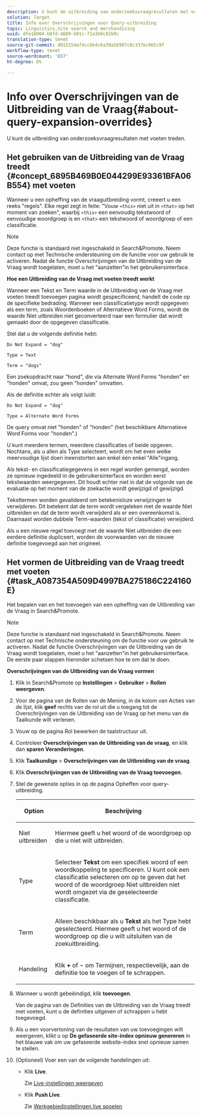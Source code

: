 ```yaml
---
description: U kunt de uitbreiding van onderzoeksvraagresultaten met voeten treden.
solution: Target
title: Info over Overschrijvingen voor Query-uitbreiding
topic: Linguistics,Site search and merchandising
uuid: dfe18004-b8fd-4889-b01c-72a3b0c82b9c
translation-type: tm+mt
source-git-commit: d015154efdccbb4c6a39a56907c0c337ec065c9f
workflow-type: tm+mt
source-wordcount: '657'
ht-degree: 0%

---
```



# Info over Overschrijvingen van de Uitbreiding van de Vraag{#about-query-expansion-overrides}

U kunt de uitbreiding van onderzoeksvraagresultaten met voeten treden.

## Het gebruiken van de Uitbreiding van de Vraag treedt {#concept_6895B469B0E044299E93361BFA06B554} met voeten

Wanneer u een opheffing van de vraaguitbreiding vormt, creeert u een reeks &quot;regels&quot;. Elke regel zegt in feite: &quot;Vouw `<this>` niet uit in `<that>` op het moment van zoeken&quot;, waarbij `<this>` een eenvoudig tekstwoord of eenvoudige woordgroep is en `<that>` een tekstwoord of woordgroep of een classificatie.

>[!NOTE]
>
>Deze functie is standaard niet ingeschakeld in Search&amp;Promote. Neem contact op met Technische ondersteuning om de functie voor uw gebruik te activeren. Nadat de functie Overschrijvingen van de Uitbreiding van de Vraag wordt toegelaten, moet u het &quot;aanzetten&quot;in het gebruikersinterface.

**Hoe een Uitbreiding van de Vraag met voeten treedt werkt**

Wanneer een Tekst en Term waarde in de Uitbreiding van de Vraag met voeten treedt toevoegen pagina wordt gespecificeerd, handelt de code op de specifieke bedrading. Wanneer een classificatietype wordt opgegeven als een term, zoals Woordenboeken of Alternatieve Word Forms, wordt de waarde Niet uitbreiden niet geconverteerd naar een formulier dat wordt gemaakt door de opgegeven classificatie.

Stel dat u de volgende definitie hebt:

`Do Not Expand = "dog"`

`Type = Text`

`Term = "dogs"`

Een zoekopdracht naar &quot;hond&quot;, die via Alternate Word Forms &quot;honden&quot; en &quot;honden&quot; omvat, zou geen &quot;honden&quot; omvatten.

Als de definitie echter als volgt luidt:

`Do Not Expand = "dog"`

`Type = Alternate Word Forms`

De query omvat niet &quot;honden&quot; of &quot;honden&quot; (het beschikbare Alternatieve Word Forms voor &quot;honden&quot;.)

U kunt meerdere termen, meerdere classificaties of beide opgeven. Nochtans, als u allen als Type selecteert, wordt om het even welke meervoudige lijst doen ineenstorten aan enkel één enkel &quot;Alle&quot;ingang.

Als tekst- en classificatiegegevens in een regel worden gemengd, worden ze opnieuw ingedeeld in de gebruikersinterface en worden eerst tekstwaarden weergegeven. Dit houdt echter niet in dat de volgorde van de evaluatie op het moment van de zoekactie wordt gewijzigd of gewijzigd.

Teksttermen worden gevalideerd om betekenisloze verwijzingen te verwijderen. Dit betekent dat de term wordt vergeleken met de waarde Niet uitbreiden en dat de term wordt verwijderd als er een overeenkomst is. Daarnaast worden dubbele Term-waarden (tekst of classificatie) verwijderd.

Als u een nieuwe regel toevoegt met de waarde Niet uitbreiden die een eerdere definitie dupliceert, worden de voorwaarden van de nieuwe definitie toegevoegd aan het origineel.

## Het vormen de Uitbreiding van de Vraag treedt met voeten {#task_A087354A509D4997BA275186C224160E}

Het bepalen van en het toevoegen van een opheffing van de Uitbreiding van de Vraag in Search&amp;Promote.

<!-- 

t_configuring_query_expansion_overrides.xml

 -->

>[!NOTE]
Deze functie is standaard niet ingeschakeld in Search&amp;Promote. Neem contact op met Technische ondersteuning om de functie voor uw gebruik te activeren. Nadat de functie Overschrijvingen van de Uitbreiding van de Vraag wordt toegelaten, moet u het &quot;aanzetten&quot;in het gebruikersinterface. De eerste paar stappen hieronder schetsen hoe te om dat te doen.

**Overschrijvingen van de Uitbreiding van de Vraag vormen**

1. Klik in Search&amp;Promote op **Instellingen** > **Gebruiker** > **Rollen weergeven**.
1. Voor de pagina van de Rollen van de Mening, in de kolom van Acties van de lijst, klik **geef** rechts van de rol uit die u toegang tot de Overschrijvingen van de Uitbreiding van de Vraag op het menu van de Taalkunde wilt verlenen.
1. Vouw op de pagina Rol bewerken de taalstructuur uit.
1. Controleer **Overschrijvingen van de Uitbreiding van de vraag**, en klik dan **sparen Veranderingen**.
1. Klik **Taalkundige** > **Overschrijvingen van de Uitbreiding van de vraag**.
1. Klik **Overschrijvingen van de Uitbreiding van de Vraag toevoegen**.
1. Stel de gewenste opties in op de pagina Opheffen voor query-uitbreiding.

   <!-- 
   
   r_query_expansion_override_definitions.xml
   
   -->

   <table> 
    <thead> 
      <tr> 
      <th colname="col1" class="entry"> <p>Option </p> </th> 
      <th colname="col2" class="entry"> <p>Beschrijving </p> </th> 
      </tr> 
    </thead>
    <tbody> 
      <tr> 
      <td colname="col1"> <p>Niet uitbreiden </p> </td> 
      <td colname="col2"> <p>Hiermee geeft u het woord of de woordgroep op die u niet wilt uitbreiden. </p> </td> 
      </tr> 
      <tr> 
      <td colname="col1"> <p>Type </p> </td> 
      <td colname="col2"> <p>Selecteer <b>Tekst</b> om een specifiek woord of een woordkoppeling te specificeren. U kunt ook een classificatie selecteren om op te geven dat het woord of de woordgroep Niet uitbreiden niet wordt omgezet via de geselecteerde classificatie. </p> </td> 
      </tr> 
      <tr> 
      <td colname="col1"> <p>Term </p> </td> 
      <td colname="col2"> <p>Alleen beschikbaar als u <b>Tekst</b> als het Type hebt geselecteerd. Hiermee geeft u het woord of de woordgroep op die u wilt uitsluiten van de zoekuitbreiding. </p> </td> 
      </tr> 
      <tr> 
      <td colname="col1"> <p>Handeling </p> </td> 
      <td colname="col2"> <p> Klik <b>+</b> of <b>-</b> om Termijnen, respectievelijk, aan de definitie toe te voegen of te schrappen. </p> </td> 
      </tr> 
    </tbody> 
    </table>

1. Wanneer u wordt gebeëindigd, klik **toevoegen**.

   Van de pagina van de Definities van de Uitbreiding van de Vraag treedt met voeten, kunt u de definities uitgeven of schrappen u hebt toegevoegd.
1. Als u een voorvertoning van de resultaten van uw toevoegingen wilt weergeven, klikt u op **De gefaseerde site-index opnieuw genereren** in het blauwe vak om uw gefaseerde website-index snel opnieuw samen te stellen.
1. (Optioneel) Voer een van de volgende handelingen uit:

   * Klik **Live**.

      Zie [Live-instellingen weergeven](../c-about-staging.md#task_401A0EBDB5DB4D4CA933CBA7BECDC10F)

   * Klik **Push Live**.

      Zie [Werkgebiedinstellingen live spoelen](../c-about-staging.md#task_44306783B4C0408AAA58B471DAF2D9A4)

